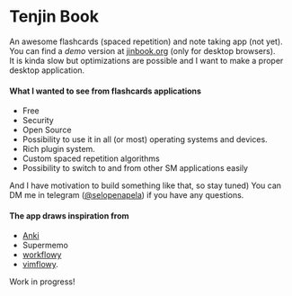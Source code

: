Tenjin Book
=== 
An awesome flashcards (spaced repetition) and note taking app (not yet).  
You can find a *demo* version at [jinbook.org](https://jinbook.org) (only for desktop browsers).  
It is kinda slow but optimizations are possible and I want to make a proper desktop application.  

#### What I wanted to see from flashcards applications
* Free
* Security
* Open Source
* Possibility to use it in all (or most) operating systems and devices.
* Rich plugin system.
* Custom spaced repetition algorithms
* Possibility to switch to and from other SM applications easily

And I have motivation to build something like that, so stay tuned)
You can DM me in telegram ([@selopenapela](https://t.me/selopenapela)) if you have any questions.

#### The app draws inspiration from 
* [Anki](https://apps.ankiweb.net/)
* Supermemo
* [workflowy](https://workflowy.com/)
* [vimflowy](https://vimflowy.netlify.com/).

Work in progress!
